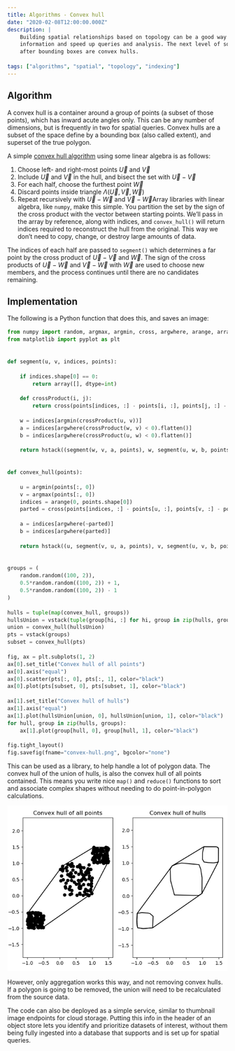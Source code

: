 ```yaml
---
title: Algorithms - Convex hull
date: "2020-02-08T12:00:00.000Z"
description: |
    Building spatial relationships based on topology can be a good way to store 
    information and speed up queries and analysis. The next level of sophistication
    after bounding boxes are convex hulls. 
    
tags: ["algorithms", "spatial", "topology", "indexing"]
---
```




## Algorithm

A convex hull is a container around a group of points (a subset of those points), which has inward acute angles only. This can be any number of dimensions, but is frequently in two for spatial queries. Convex hulls are a subset of the space define by a bounding box (also called extent), and superset of the true polygon. 

A simple [convex hull algorithm](https://www.oreilly.com/ideas/an-elegant-solution-to-the-convex-hull-problem) using some linear algebra is as follows:

1. Choose left- and right-most points $\vec{U}$ and  $\vec{V}$
2. Include $\vec{U}$ and  $\vec{V}$ in the hull, and bisect the set with $\vec{U}-\vec{V}$
3. For each half, choose the furthest point $\vec{W}$
4. Discard points inside triangle $\Lambda (\vec{U},\vec{V},\vec{W})$
5. Repeat recursively with $\vec{U}-\vec{W}$ and $\vec{V}-\vec{W}$Array libraries with linear algebra, like `numpy`, make this simple. You partition the set by the sign of the cross product with the vector between starting points. We’ll pass in the array by reference, along with indices, and `convex_hull()` will return indices required to reconstruct the hull from the original. This way we don’t need to copy, change, or destroy large amounts of data. 

The indices of each half are passed to `segment()` which determines a far point by the cross product of $\vec{U}-\vec{V}$ and $\vec{W}$. The sign of the cross products of $\vec{U}-\vec{W}$ and $\vec{V}-\vec{W}$ with $\vec{W}$ are used to choose new members, and the process continues until there are no candidates remaining. 



## Implementation

The following is a Python function that does this, and saves an image:



```python
from numpy import random, argmax, argmin, cross, argwhere, arange, array, hstack, vstack
from matplotlib import pyplot as plt


def segment(u, v, indices, points):

    if indices.shape[0] == 0:
        return array([], dtype=int)

    def crossProduct(i, j):
        return cross(points[indices, :] - points[i, :], points[j, :] - points[i, :])

    w = indices[argmin(crossProduct(u, v))]
    a = indices[argwhere(crossProduct(w, v) < 0).flatten()]
    b = indices[argwhere(crossProduct(u, w) < 0).flatten()]

    return hstack((segment(w, v, a, points), w, segment(u, w, b, points)))


def convex_hull(points):

    u = argmin(points[:, 0])
    v = argmax(points[:, 0])
    indices = arange(0, points.shape[0])
    parted = cross(points[indices, :] - points[u, :], points[v, :] - points[u, :]) < 0

    a = indices[argwhere(~parted)]
    b = indices[argwhere(parted)]

    return hstack((u, segment(v, u, a, points), v, segment(u, v, b, points), u))


groups = (
    random.random((100, 2)),
    0.5*random.random((100, 2)) + 1,
    0.5*random.random((100, 2)) - 1
)

hulls = tuple(map(convex_hull, groups))
hullsUnion = vstack(tuple(group[hi, :] for hi, group in zip(hulls, groups)))
union = convex_hull(hullsUnion)
pts = vstack(groups)
subset = convex_hull(pts)

fig, ax = plt.subplots(1, 2)
ax[0].set_title("Convex hull of all points")
ax[0].axis("equal")
ax[0].scatter(pts[:, 0], pts[:, 1], color="black")
ax[0].plot(pts[subset, 0], pts[subset, 1], color="black")

ax[1].set_title("Convex hull of hulls")
ax[1].axis("equal")
ax[1].plot(hullsUnion[union, 0], hullsUnion[union, 1], color="black")
for hull, group in zip(hulls, groups):
    ax[1].plot(group[hull, 0], group[hull, 1], color="black")

fig.tight_layout()
fig.savefig(fname="convex-hull.png", bgcolor="none")
```



This can be used as a library, to help handle a lot of polygon data. The convex hull of the union of hulls, is also the convex hull of all points contained. This means you write nice `map()` and `reduce()` functions to sort and associate complex shapes without needing to do point-in-polygon calculations. 

![](convex-hull.png)



However, only aggregation works this way, and not removing convex hulls. If a polygon is going to be removed, the union will need to be recalculated from the source data.

The code can also be deployed as a simple service, similar to thumbnail image endpoints for cloud storage. Putting this info in the header of an object store lets you identify and prioritize datasets of interest, without them being fully ingested into a database that supports and is set up for spatial queries. 